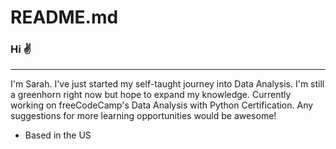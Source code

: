 # README.md
### Hi ✌️
-------------------------------
I'm Sarah. I've just started my self-taught journey into Data Analysis. I'm still a greenhorn right now but hope to expand my knowledge. Currently working on freeCodeCamp's Data Analysis with Python Certification. Any suggestions for more learning opportunities would be awesome!

  - Based in the US
<!--
**sarah-fuji/sarah-fuji** is a ✨ _special_ ✨ repository because its `README.md` (this file) appears on your GitHub profile.

Here are some ideas to get you started:

- 🔭 I’m currently working on ...
- 🌱 I’m currently learning ...
- 👯 I’m looking to collaborate on ...
- 🤔 I’m looking for help with ...
- 💬 Ask me about ...
- 📫 How to reach me: ...
- 😄 Pronouns: ...
- ⚡ Fun fact: ...
-->
